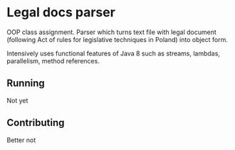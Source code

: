 # Legal docs parser
OOP class assignment. Parser which turns text file with legal document (following Act of rules for legislative techniques in Poland) into object form.

Intensively uses functional features of Java 8 such as streams, lambdas, parallelism, method references.

## Running
Not yet

## Contributing
Better not